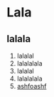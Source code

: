 # Lala
## lalala
1. lalalal
2. lalalalala
3. lalalal
4. lalalalala
5. [ashfoashf](https://youtu.be/HIcSWuKMwOw) 
